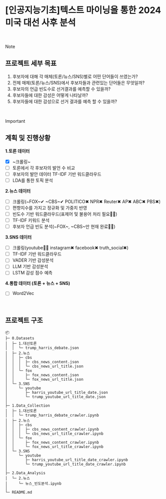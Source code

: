 # [인공지능기초]텍스트 마이닝을 통한 2024 미국 대선 사후 분석 

<br>

> [!NOTE]
> ## 프로젝트 세부 목표
> 1. 후보자에 대해 각 매체(토론/뉴스/SNS)별로 어떤 단어들이 쓰였는가?
> 2. 전체 매체(토론/뉴스/SNS)에서 후보자들과 관련있는 단어들은 무엇일까?
> 3. 후보자의 언급 빈도수로 선거결과를 예측할 수 있을까?
> 4. 후보자들에 대한 감성은 어떻게 나타날까?
> 5. 후보자들에 대한 감성으로 선거 결과를 예측 할 수 있을까? 

<br>

> [!IMPORTANT]
> ## 계획 및 진행상황
> **1.토론 데이터**
> - [X] ~크롤링~
> - [ ] 토론에서 각 후보자의 발언 수 비교
> - [ ] 후보자의 발안 데이터 TF-IDF 기반 워드클라우드
> - [ ] LDA를 통한 토픽 분석
> 
> **2.뉴스 데이터**
> - [ ] 크롤링(~FOX~✔ ~CBS~✔ POLITICO✖ NPR✖ Reuter✖ AP✖ ABC✖ PBS✖)
> - [ ] 편향지수를 가지고 정규화 및 가중치 반영
> - [ ] 빈도수 기반 워드클라우드(표제어 및 불용어 처리 필요🏃‍♀️)
> - [ ] TF-IDF 키워드 분석
> - [ ] 후보자 언급 빈도 분석(~FOX~, ~CBS~만 현재 완료🏃‍♀️)
> 
> **3.SNS 데이터**
> - [ ] 크롤링(youtube🏃‍♀️ instagram✖ facebook✖ truth_social✖) 
> - [ ] TF-IDF 기반 워드클라우드
> - [ ] VADER 기반 감성분석
> - [ ] LLM 기반 감성분석
> - [ ] LSTM 감성 점수 예측
> 
> **4.통합 데이터 (토론 + 뉴스 + SNS)**
> - [ ] Word2Vec


<br>


## 프로젝트 구조

```
📦 
├─ 0.Datasets
│  ├─ 1.대선토론
│  │  └─ trump_harris_debate.json
│  ├─ 2.뉴스
│  │  ├─ cbs
│  │  │  ├─ cbs_news_content.json
│  │  │  └─ cbs_news_url_title.json
│  │  └─ fox
│  │     ├─ fox_news_content.json
│  │     └─ fox_news_url_title.json
│  └─ 3.SNS
│     └─ youtube
│        ├─ harris_youtube_url_title_date.json
│        └─ trump_youtube_url_title_date.json
│
├─ 1.Data_Collection
│  ├─ 1.대선토론
│  │  └─ trump_harris_debate_crawler.ipynb
│  ├─ 2.뉴스
│  │  ├─ cbs
│  │  │  ├─ cbs_news_content_crawler.ipynb
│  │  │  └─ cbs_news_url_title_crawler.ipynb
│  │  └─ fox
│  │     ├─ fox_news_content_crawler.ipynb
│  │     └─ fox_news_url_title_crawler.ipynb
│  └─ 3.SNS
│     └─ youtube
│        ├─ harris_youtube_url_title_date_crawler.ipynb
│        └─ trump_youtube_url_title_date_crawler.ipynb
│
├─ 2.Data_Analysis
│  └─ 2.뉴스
│     └─ 뉴스_빈도분석.ipynb
│
└─ README.md
```
